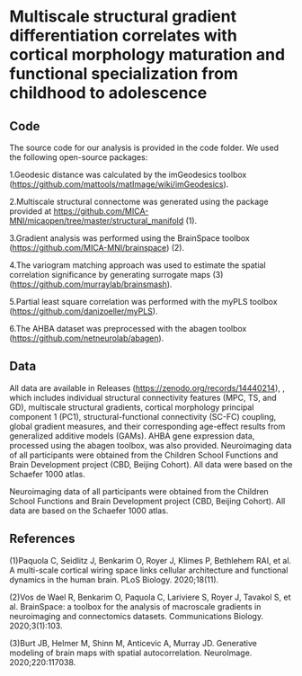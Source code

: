 # Multiscale structural gradient differentiation correlates with cortical morphology maturation and functional specialization from childhood to adolescence


## Code


The source code for our analysis is provided in the code folder. We used the following open-source packages:


1.Geodesic distance was calculated by the imGeodesics toolbox (https://github.com/mattools/matImage/wiki/imGeodesics).

2.Multiscale structural connectome was generated using the package provided at https://github.com/MICA-MNI/micaopen/tree/master/structural_manifold (1).	

3.Gradient analysis was performed using the BrainSpace toolbox (https://github.com/MICA-MNI/brainspace) (2).	

4.The variogram matching approach was used to estimate the spatial correlation significance by generating surrogate maps (3) (https://github.com/murraylab/brainsmash).	

5.Partial least square correlation was performed with the myPLS toolbox (https://github.com/danizoeller/myPLS).	

6.The AHBA dataset was preprocessed with the abagen toolbox (https://github.com/netneurolab/abagen).


## Data


All data are available in Releases (https://zenodo.org/records/14440214), , which includes individual structural connectivity features (MPC, TS, and GD), multiscale structural gradients, cortical morphology principal component 1 (PC1), structural-functional connectivity (SC-FC) coupling, global gradient measures, and their corresponding age-effect results from generalized additive models (GAMs). AHBA gene expression data, processed using the abagen toolbox, was also provided. Neuroimaging data of all participants were obtained from the Children School Functions and Brain Development project (CBD, Beijing Cohort). All data were based on the Schaefer 1000 atlas.

Neuroimaging data of all participants were obtained from the Children School Functions and Brain Development project (CBD, Beijing Cohort). All data are based on the Schaefer 1000 atlas.


## References

(1)Paquola C, Seidlitz J, Benkarim O, Royer J, Klimes P, Bethlehem RAI, et al. A multi-scale cortical wiring space links cellular architecture and functional dynamics in the human brain. PLoS Biology. 2020;18(11).

(2)Vos de Wael R, Benkarim O, Paquola C, Lariviere S, Royer J, Tavakol S, et al. BrainSpace: a toolbox for the analysis of macroscale gradients in neuroimaging and connectomics datasets. Communications Biology. 2020;3(1):103.

(3)Burt JB, Helmer M, Shinn M, Anticevic A, Murray JD. Generative modeling of brain maps with spatial autocorrelation. NeuroImage. 2020;220:117038.
